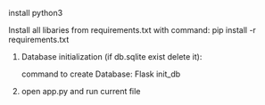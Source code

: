 
install python3

Install all libaries from requirements.txt with command: pip install -r requirements.txt


1) Database initialization (if db.sqlite exist delete it):

    command to create Database: Flask init_db


2) open app.py and run current file



